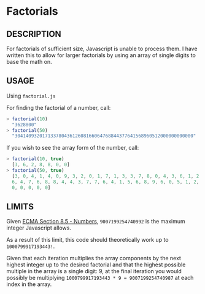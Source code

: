 Factorials
==========

## DESCRIPTION

For factorials of sufficient size, Javascript is unable to process them. I have written this to allow for larger factorials by using an array of single digits to base the math on.

## USAGE

Using `factorial.js`

For finding the factorial of a number, call:

```javascript
> factorial(10)
  "3628800"
> factorial(50)
  "30414093201713378043612608166064768844377641568960512000000000000"
```

If you wish to see the array form of the number, call:

```javascript
> factorial(10, true)
  [3, 6, 2, 8, 8, 0, 0]
> factorial(50, true)
  [3, 0, 4, 1, 4, 0, 9, 3, 2, 0, 1, 7, 1, 3, 3, 7, 8, 0, 4, 3, 6, 1, 2, 6, 0, 8, 1, 6, 6, 0, 
  6, 4, 7, 6, 8, 8, 4, 4, 3, 7, 7, 6, 4, 1, 5, 6, 8, 9, 6, 0, 5, 1, 2, 0, 0, 0, 0, 0, 0, 0, 
  0, 0, 0, 0, 0]
```

## LIMITS

Given [ECMA Section 8.5 - Numbers](http://ecma262-5.com/ELS5_HTML.htm#Section_8.5), `9007199254740992` is the maximum integer Javascript allows.

As a result of this limit, this code should theoretically work up to `1000799917193443!`.

Given that each iteration multiplies the array components by the next highest integer up to the desired factorial and that the highest possible multiple in the array is a single digit: 9, at the final iteration you would possibly be multiplying `1000799917193443 * 9 = 9007199254740987` at each index in the array.